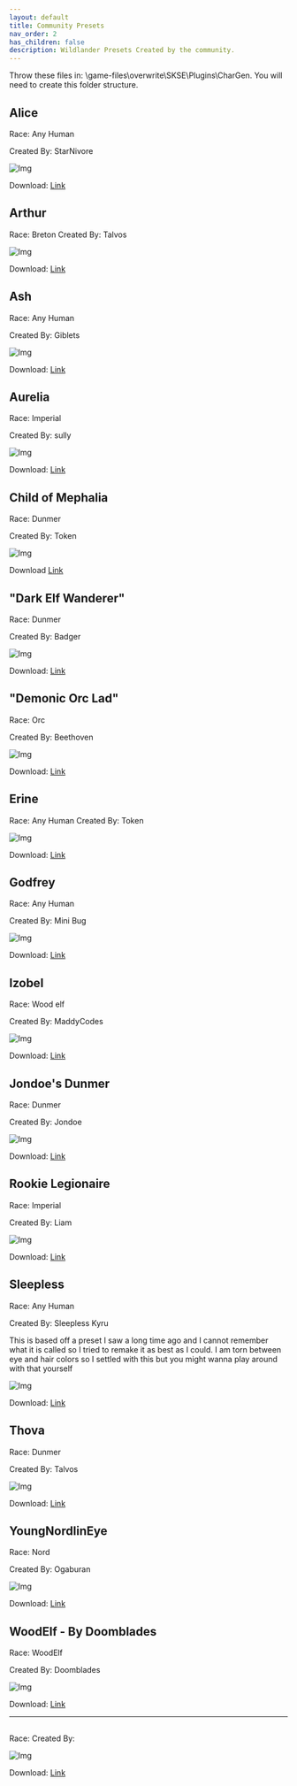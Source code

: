```yaml
---
layout: default
title: Community Presets
nav_order: 2
has_children: false
description: Wildlander Presets Created by the community.
---
```


Throw these files in: \game-files\overwrite\SKSE\Plugins\CharGen.  You will need to create this folder structure.

## Alice

Race: Any Human

Created By: StarNivore

![Img](https://cdn.discordapp.com/attachments/1000438888701104190/1028541744696008734/ScreenShot274.png?width=783&height=780)

Download: [Link](https://cdn.discordapp.com/attachments/1000438888701104190/1028541744255606784/Alice.jslot)


## Arthur

Race: Breton
Created By: Talvos

![Img](https://media.discordapp.net/attachments/1000438888701104190/1051254160915443743/enb2022_12_10_22_46_41.png?width=783&height=780)

Download: [Link](https://cdn.discordapp.com/attachments/1000438888701104190/1051254160504397864/Male_Breton.jslot)


## Ash

Race: Any Human

Created By: Giblets

![Img](https://cdn.discordapp.com/attachments/1000438888701104190/1060341032979546223/enb2023_1_4_05_44_52.png?width=783&height=780)

Download: [Link](https://cdn.discordapp.com/attachments/1000438888701104190/1060341032568508446/Ash.jslot)

## Aurelia

Race: Imperial

Created By: sully

![Img](https://cdn.discordapp.com/attachments/1000438888701104190/1022863910686171156/unknown.png?width=783&height=780)

Download: [Link](https://cdn.discordapp.com/attachments/1000438888701104190/1022863910992363590/Female_Imperial_Aurelia.jslot)

## Child of Mephalia

Race: Dunmer

Created By: Token

![Img](https://media.discordapp.net/attachments/1000438888701104190/1016519057014521888/Naryu.png?width=783&height=780)

Download [Link](https://cdn.discordapp.com/attachments/1000438888701104190/1016519156285321317/child_of_mephala.jslot)

## "Dark Elf Wanderer"


Race: Dunmer

Created By: Badger

![Img](https://media.discordapp.net/attachments/1000438888701104190/1049718829808369774/enb2022_12_1_15_15_35.png?width=783&height=780)

Download: [Link](https://cdn.discordapp.com/attachments/1000438888701104190/1049718828365533247/DarkElfWanderer.rar)


## "Demonic Orc Lad"

Race: Orc

Created By: Beethoven

![Img](https://media.discordapp.net/attachments/1000438888701104190/1029376040713334814/unknown.png?width=783&height=780)

Download: [Link](https://cdn.discordapp.com/attachments/1000438888701104190/1029375967468212285/Demonic_Orc_Lad.jslot)

## Erine

Race: Any Human
Created By: Token

![Img](https://media.discordapp.net/attachments/1000438888701104190/1051676852944654406/bard.png?width=783&height=780)

Download: [Link](https://cdn.discordapp.com/attachments/1000438888701104190/1051676885505032242/Erine.jslot)

## Godfrey

Race: Any Human

Created By: Mini Bug

![Img](https://media.discordapp.net/attachments/529798729020997676/1042806218755944488/Yeah_Yeah.jpg)

Download: [Link](https://cdn.discordapp.com/attachments/1000438888701104190/1042805910990503987/Godfrey.jslot)

## Izobel

Race: Wood elf

Created By: MaddyCodes

![Img](https://cdn.discordapp.com/attachments/1000438888701104190/1024818636583604274/unknown.png?width=783&height=780)

Download: [Link](https://cdn.discordapp.com/attachments/1000438888701104190/1024818636906569819/Izobel.jslot)

## Jondoe's Dunmer 

Race: Dunmer

Created By: Jondoe

![Img](https://cdn.discordapp.com/attachments/1000438888701104190/1057474648520007780/image.png?width=783&height=780)

Download: [Link](https://cdn.discordapp.com/attachments/1000438888701104190/1057474648901697556/Dunmer_Female_01.jslot)

## Rookie Legionaire

Race: Imperial

Created By: Liam

![Img](https://media.discordapp.net/attachments/1000438888701104190/1031596249390010368/ScreenShot275.png?width=757&height=780)

Download: [Link](https://cdn.discordapp.com/attachments/1000438888701104190/1031595926185316372/Imperial_Male_-_Rookie_Legionnaire.jslot)

## Sleepless

Race: Any Human

Created By: Sleepless Kyru

This is based off a preset I saw a long time ago and I cannot remember what it is called so I tried to remake it as best as I could. I am torn between eye and hair colors so I settled with this but you might wanna play around with that yourself

![Img](https://cdn.discordapp.com/attachments/1000438888701104190/1050377711228567592/image.png?width=783&height=780)

Download: [Link](https://cdn.discordapp.com/attachments/1000438888701104190/1050377710897221653/SleeplessPreset.jslot)

## Thova

Race: Dunmer

Created By: Talvos

![Img](https://media.discordapp.net/attachments/1000438888701104190/1048652252140806294/enb2022_12_3_18_29_05.png?width=751&height=780)

Download: [Link](https://cdn.discordapp.com/attachments/1000438888701104190/1048651214549692426/Thova_Dunmer.jslot)

## YoungNordlinEye

Race: Nord

Created By: Ogaburan

![Img](https://media.discordapp.net/attachments/1000438888701104190/1042417221131059220/ScreenShot2861.png?width=827&height=780)

Download: [Link](https://cdn.discordapp.com/attachments/1000438888701104190/1042416997054545940/YoungNordlinEye.jslot)


## WoodElf - By Doomblades

Race: WoodElf

Created By: Doomblades 

![Img](https://cdn.discordapp.com/attachments/1000438888701104190/1014234791996035182/unknown.png?width=783&height=780)

Download: [Link](https://cdn.discordapp.com/attachments/1000438888701104190/1014234791471755366/DoomBlades_Male_Wood_Elf_for_Wildlander.rar)



-----

## 

Race: 
Created By: 

![Img](?width=783&height=780)

Download: [Link]()